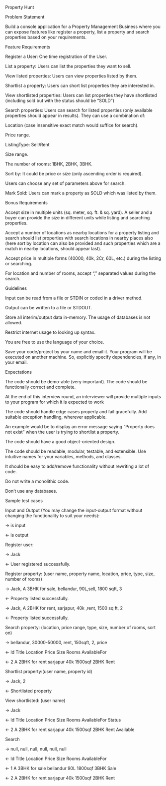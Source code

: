 Property Hunt

Problem Statement

Build a console application for a Property Management Business where you can expose features like register a property, 
list a property and search properties based on your requirements. 


Feature Requirements

Register a User: One time registration of the User.

List a property: Users can list the properties they want to sell.

View listed properties: Users can view properties listed by them.

Shortlist a property: Users can short list properties they are interested in.

View shortlisted properties: Users can list properties they have shortlisted (including sold but with the status should be “SOLD”)

Search properties: Users can search for listed properties (only available properties should appear in results). They can use a combination of:

Location (case insensitive exact match would suffice for search).

Price range.

ListingType: Sell/Rent

Size range.

The number of rooms: 1BHK, 2BHK, 3BHK.

Sort by: It could be price or size (only ascending order is required).

Users can choose any set of parameters above for search.

Mark Sold: Users can mark a property as SOLD which was listed by them.


Bonus Requirements 

Accept size in multiple units (sq. meter, sq. ft. & sq. yard). A seller and a buyer can provide the size in different units while listing and searching properties.

Accept a number of locations as nearby locations for a property listing and search should list properties with search locations in nearby places also (here sort by location can also be provided and such properties which are a match in nearby locations, should appear last).

Accept price in multiple forms (40000, 40k, 2Cr, 60L, etc.) during the listing or searching.

For location and number of rooms, accept “,” separated values during the search.


Guidelines

Input can be read from a file or STDIN or coded in a driver method.

Output can be written to a file or STDOUT.

Store all interim/output data in-memory. The usage of databases is not allowed.

Restrict internet usage to looking up syntax.

You are free to use the language of your choice.

Save your code/project by your name and email it. Your program will be executed on another machine. So, explicitly specify dependencies, if any, in your email.


Expectations

The code should be demo-able (very important). The code should be functionally correct and complete.

At the end of this interview round, an interviewer will provide multiple inputs to your program for which it is expected to work 

The code should handle edge cases properly and fail gracefully. Add suitable exception handling, wherever applicable.

An example would be to display an error message saying “Property does not exist” when the user is trying to shortlist a property.

The code should have a good object-oriented design.

The code should be readable, modular, testable, and extensible. Use intuitive names for your variables, methods, and classes.

It should be easy to add/remove functionality without rewriting a lot of code.

Do not write a monolithic code.

Don’t use any databases.


Sample test cases

Input and Output (You may change the input-output format without changing the functionality to suit your needs):

→ is input

← is output



Register user:

-> Jack

<- User registered successfully.


Register property: (user name, property name, location, price, type, size, number of rooms)

-> Jack, A 3BHK for sale, bellandur, 90L,sell, 1800 sqft, 3

<- Property listed successfully.

-> Jack, A 2BHK for rent, sarjapur, 40k ,rent, 1500 sq ft, 2

<- Property listed successfully.


Search property: (location, price range, type, size, number of rooms, sort on)

-> bellandur, 30000-50000, rent, 150sqft, 2, price


← Id	Title			Location	Price	Size	Rooms	AvailableFor

← 2	A 2BHK for rent 	sarjapur 	40k 	1500sqf 2BHK	Rent


Shortlist property:(user name, property id)

-> Jack, 2

<- Shortlisted property


View shortlisted: (user name)

-> Jack

← Id	Title			Location	Price	Size	Rooms	AvailableFor	Status

← 2	A 2BHK for rent 	sarjapur 	40k 	1500sqf 2BHK	Rent		Available


Search

-> null, null, null, null, null, null

← Id	Title			Location	Price	Size	Rooms	AvailableFor

← 1	A 3BHK for sale	bellandur	90L	1800sqf 3BHK	Sale

← 2	A 2BHK for rent 	sarjapur 	40k 	1500sqf 2BHK	Rent
